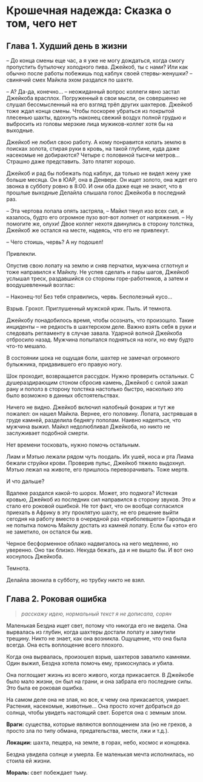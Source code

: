 # Крошечная надежда: Сказка о том, чего нет

## **Глава 1.** Худший день в жизни

–  До конца смены еще час, а я уже не могу дождаться, когда смогу пропустить бутылочку холодного пива. Джейкоб, ты с нами? Или как обычно после работы побежишь под каблук своей стервы-женушки? – свинячий смех Майкла эхом раздался по шахте.

–  А? Да-да, конечно… – неожиданный вопрос коллеги явно застал Джейкоба врасплох. Погруженный в свои мысли, он совершенно не слушал бессмысленный на его взгляд трёп других шахтеров. Джейкоб тоже ждал конца смены. Чтобы поскорее убраться из покрытой плесенью шахты, вдохнуть наконец свежий воздух полной грудью и выбросить из головы мерзкие лица мужиков-коллег хотя бы на выходные.

Джейкоб не любил свою работу. А кому понравится копать землю в поисках золота, стирая руки в кровь, на такой глубине, куда даже насекомые не добираются? Четыре с половиной тысячи метров… Страшно даже представить. Зато платят хорошо. 

Джейкоб и рад бы побежать под каблук, да только не видел жену уже больше месяца. Он в ЮАР, она в Денвере. Он ищет золото, она ждет его звонка в субботу ровно в 8:00. И они оба даже еще не знают, что в прошлые выходные Делайла слышала голос Джейкоба в последний раз.

–  Эта чертова лопала опять застряла, – Майкл тянул изо всех сил, и казалось, будто его огромное пузо вот-вот лопнет от напряжения. – Ну помогите же, олухи!
Двое коллег нехотя двинулись в сторону толстяка, Джейкоб же остался на месте, надеясь, что его не привлекут.

–  Чего стоишь, червь? А ну подошел! 

Привлекли.

Опустив свою лопату на землю и сняв перчатки, мужчина сглотнул и тоже направился к Майклу. Не успев сделать и пары шагов, Джейкоб услышал треск, раздавшийся со стороны горе-работников, а затем и воодушевленный возглас:

–  Наконец-то! Без тебя справились, червь. Бесполезный кусо…

Взрыв. Грохот. Приглушенный мужской крик. Пыль. И темнота.

Джейкобу понадобилось время, чтобы осознать, что произошло. Такие инциденты – не редкость в шахтерском деле. Важно взять себя в руки и следовать регламенту в случае завала. Ударной волной Джейкоба отбросило назад. Мужчина попытался подняться на ноги, но ему будто что-то мешало.

В состоянии шока не ощущая боли, шахтер не замечал огромного булыжника, придавившего его правую ногу.

Шок проходит, возвращается рассудок. Нужно проверить остальных. С душераздирающим стоном сбросив камень, Джейкоб с силой зажал рану и пополз в сторону толстяка настолько быстро, насколько это было возможно в данных обстоятельствах.

Ничего не видно. Джейкоб включил налобный фонарик и тут же пожалел: он нашел Майкла. Вернее, его половину. Лопата, застрявшая в груде камней, разделила беднягу пополам. Наивно надеяться, что мужчина выжил. Майкл недолюбливал Джейкоба, но никто не заслуживает подобной смерти.

Нет времени тосковать, нужно помочь остальным.

Лиам и Мэтью лежали рядом чуть поодаль. Их ушей, носа и рта Лиама бежали струйки крови. Проверив пульс, Джейкоб тяжело выдохнул. Мэтью лежал на животе, его пришлось переворачивать. Тоже мертв.

И что дальше?

Вдалеке раздался какой-то шорох. Может, это подмога? Истекая кровью, Джейкоб из последних сил направился в сторону звуков. Это и стало его роковой ошибкой. Не тот факт, что он вообще согласился приехать в Африку в эту проклятую шахту, не его решение выйти сегодня на работу вместо в очередной раз «приболевшего» Гарольда и не попытка помочь Майклу достать из камней лопату. Если бы «это» его не заметило, он остался бы жив.

Черное бесформенное облако надвигалось на него медленно, но уверенно. Оно так
близко. Некуда бежать, да и не вышло бы. И вот оно коснулось Джейкоба.

Темнота. 

Делайла звонила в субботу, но трубку никто не взял.


## **Глава 2.** Роковая ошибка

> *расскажу идею, нормальный текст я не дописала, сорян*

Маленькая Бездна ищет свет, потому что никогда его не видела. Она вырвалась из глубин, когда шахтеры достали лопату и замутили трещину. Никто не знает, как она возникла. Ощущение, что она была всегда. Она есть воплощение всего плохого.

Когда она вырвалась, произошел взрыв, шахтеров завалило камнями. Один выжил, Бездна хотела помочь ему, прикоснулась и убила.

Она поглощает жизнь из всего живого, когда прикасается. В Джейкобе было мало жизни, он был на грани, и она забрала его последние силы. Это была ее роковая ошибка.

На самом деле она не злая, но все, к чему она прикасается, умирает. Растения, насекомые, животные… Она просто хочет добраться до солнца, чтобы увидеть настоящий свет. Борется она с земным злом. 

**Враги:** существа, которые являются воплощением зла (но не грехов, а просто зла по типу обмана, предательства, мести, лжи и т.д.).

**Локации:** шахта, пещера, на земле, в горах, небо, космос и концовка. 

Бездна увидела солнце и умерла. Ее маленькая мечта исполнилась, но стоила ей жизни.

**Мораль:** свет побеждает тьму. 
